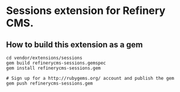 # Sessions extension for Refinery CMS.

## How to build this extension as a gem

    cd vendor/extensions/sessions
    gem build refinerycms-sessions.gemspec
    gem install refinerycms-sessions.gem

    # Sign up for a http://rubygems.org/ account and publish the gem
    gem push refinerycms-sessions.gem